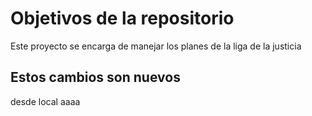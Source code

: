 # Objetivos de la repositorio

Este proyecto se encarga de manejar los planes de la liga de la justicia


## Estos cambios son nuevos

desde local aaaa
